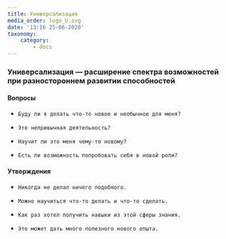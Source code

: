 ```yaml
---
title: Универсализация
media_order: logo_U.svg
date: '13:16 25-06-2020'
taxonomy:
    category:
        - docs
---
```


### Универсализация — расширение спектра возможностей при разностороннем развитии способностей

#### Вопросы

*     Буду ли я делать что-то новое и необычное для меня?
*     Это непривычная деятельность?
*     Научит ли это меня чему-то новому?
*     Есть ли возможность попробовать себя в новой роли?

#### Утверждения

*     Никогда не делал ничего подобного.
*     Можно научиться что-то делать и что-то сделать.
*     Как раз хотел получить навыки из этой сферы знания.
*     Это может дать много полезного нового опыта.
